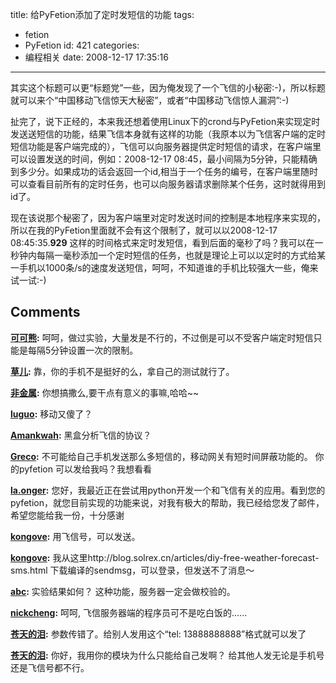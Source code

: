 title: 给PyFetion添加了定时发短信的功能
tags:
  - fetion
  - PyFetion
id: 421
categories:
  - 编程相关
date: 2008-12-17 17:35:16
---

其实这个标题可以更“标题党”一些，因为俺发现了一个飞信的小秘密:-)，所以标题就可以来个“中国移动飞信惊天大秘密”，或者“中国移动飞信惊人漏洞”:-)

扯完了，说下正经的，本来我还想着使用Linux下的crond与PyFetion来实现定时发送送短信的功能，结果飞信本身就有这样的功能（我原本以为飞信客户端的定时短信功能是客户端完成的），飞信可以向服务器提供定时短信的请求，在客户端里可以设置发送的时间，例如：2008-12-17 08:45，最小间隔为5分钟，只能精确到多少分。如果成功的话会返回一个id,相当于一个任务的编号，在客户端里随时可以查看目前所有的定时任务，也可以向服务器请求删除某个任务，这时就得用到id了。

现在该说那个秘密了，因为客户端里对定时发送时间的控制是本地程序来实现的，所以在我的PyFetion里面就不会有这个限制了，就可以以2008-12-17 08:45:35.**929** 这样的时间格式来定时发短信，看到后面的毫秒了吗？我可以在一秒钟内每隔一毫秒添加一个定时短信的任务，也就是理论上可以以定时的方式给某一手机以1000条/s的速度发送短信，呵呵，不知道谁的手机比较强大一些，俺来试一试:-)
## Comments

**[可可熊](#5625 "2009-03-31 10:33:53"):** 呵呵，做过实验，大量发是不行的，不过倒是可以不受客户端定时短信只能是每隔5分钟设置一次的限制。

**[草儿](#4692 "2008-12-18 19:04:58"):** 靠，你的手机不是挺好的么，拿自己的测试就行了。

**[非金属](#4688 "2008-12-18 08:58:24"):** 你想搞撒么,要干点有意义的事嘛,哈哈~~

**[luguo](#4690 "2008-12-18 09:15:21"):** 移动又傻了？

**[Amankwah](#4712 "2008-12-21 23:40:31"):** 黑盒分析飞信的协议？

**[Greco](#4730 "2008-12-27 21:05:16"):** 不可能给自己手机发送那么多短信的，移动网关有短时间屏蔽功能的。 你的pyfetion 可以发给我吗？我想看看

**[la.onger](#4731 "2008-12-28 01:20:20"):** 您好，我最近正在尝试用python开发一个和飞信有关的应用。看到您的pyfetion，就您目前实现的功能来说，对我有极大的帮助，我已经给您发了邮件，希望您能给我一份，十分感谢

**[kongove](#4721 "2008-12-26 10:53:31"):** 用飞信号，可以发送。

**[kongove](#4720 "2008-12-26 10:38:09"):** 我从这里http://blog.solrex.cn/articles/diy-free-weather-forecast-sms.html 下载编译的sendmsg，可以登录，但发送不了消息～

**[abc](#5616 "2009-03-30 00:02:17"):** 实验结果如何？ 这种功能，服务器一定会做校验的。

**[nickcheng](#5617 "2009-03-30 00:03:39"):** 呵呵, 飞信服务器端的程序员可不是吃白饭的......

**[苍天的泪](#6590 "2009-10-12 14:15:37"):** 参数传错了。给别人发用这个“tel: 13888888888”格式就可以发了

**[苍天的泪](#6589 "2009-10-12 13:41:40"):** 你好，我用你的模块为什么只能给自己发啊？ 给其他人发无论是手机号还是飞信号都不行。

